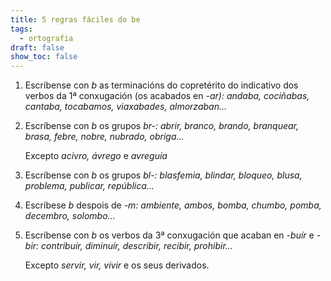 ```yaml
---
title: 5 regras fáciles do be
tags:
  - ortografia
draft: false
show_toc: false
---
```

<article> 

1. Escríbense con *b* as terminacións do copretérito do indicativo dos verbos da 1ª conxugación (os acabados en *\-ar): andaba, cociñabas, cantaba, tocabamos, viaxabades, almorzaban...*

</article>

<article>

2. Escríbense con *b* os grupos *br-:  abrir, branco, brando, branquear, brasa, febre, nobre, nubrado, obriga...*

   Excepto *acivro, ávrego* e *avreguía*

</article>

<article>

3. Escríbense con *b* os grupos *bl-:  blasfemia, blindar, bloqueo, blusa, problema, publicar, república...*

</article>

<article>

4. Escríbese *b* despois de *\-m:  ambiente, ambos, bomba, chumbo, pomba, decembro, solombo...*

</article>

<article>

5. Escríbense con *b* os verbos da 3ª conxugación que acaban en *\-buír* e *\-bir: contribuír, diminuír, describir, recibir, prohibir...*

   Excepto *servir, vir, vivir* e os seus derivados. 

</article>